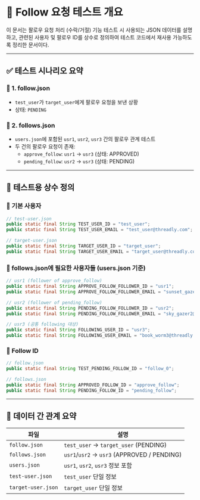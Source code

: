 # 📄 Follow 요청 테스트 개요

이 문서는 팔로우 요청 처리 (수락/거절) 기능 테스트 시 사용되는 JSON 데이터를 설명하고, 관련된 사용자 및 팔로우 ID를 상수로 정의하여 테스트 코드에서 재사용 가능하도록
정리한 문서이다.

---

## ✅ 테스트 시나리오 요약

### 🔹 1. follow.json

- `test_user`가 `target_user`에게 팔로우 요청을 보낸 상황
- 상태: `PENDING`

### 🔹 2. follows.json

- `users.json`에 포함된 `usr1`, `usr2`, `usr3` 간의 팔로우 관계 테스트
- 두 건의 팔로우 요청이 존재:
    - `approve_follow`: `usr1` → `usr3` (상태: APPROVED)
    - `pending_follow`: `usr2` → `usr3` (상태: PENDING)

---

## 🧷 테스트용 상수 정의

### 🔸 기본 사용자

```java
// test-user.json
public static final String TEST_USER_ID = "test_user";
public static final String TEST_USER_EMAIL = "test_user@threadly.com";

// target-user.json
public static final String TARGET_USER_ID = "target_user";
public static final String TARGET_USER_EMAIL = "target_user@threadly.com";
```

### 🔸 follows.json에 필요한 사용자들 (users.json 기준)

```java
// usr1 (follower of approve_follow)
public static final String APPROVE_FOLLOW_FOLLOWER_ID = "usr1";
public static final String APPROVE_FOLLOW_FOLLOWER_EMAIL = "sunset_gazer1@threadly.com";

// usr2 (follower of pending_follow)
public static final String PENDING_FOLLOW_FOLLOWER_ID = "usr2";
public static final String PENDING_FOLLOW_FOLLOWER_EMAIL = "sky_gazer2@threadly.com";

// usr3 (공통 following 대상)
public static final String FOLLOWING_USER_ID = "usr3";
public static final String FOLLOWING_USER_EMAIL = "book_worm3@threadly.com";
```

### 🔸 Follow ID

```java
// follow.json
public static final String TEST_PENDING_FOLLOW_ID = "follow_0";

// follows.json
public static final String APPROVED_FOLLOW_ID = "approve_follow";
public static final String PENDING_FOLLOW_ID = "pending_follow";
```

---

## 📂 데이터 간 관계 요약

| 파일                 | 설명                                          |
|--------------------|---------------------------------------------|
| `follow.json`      | `test_user` → `target_user` (PENDING)       |
| `follows.json`     | `usr1`/`usr2` → `usr3` (APPROVED / PENDING) |
| `users.json`       | `usr1`, `usr2`, `usr3` 정보 포함                |
| `test-user.json`   | `test_user` 단일 정보                           |
| `target-user.json` | `target_user` 단일 정보                         |